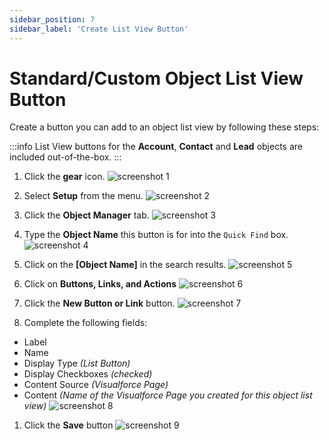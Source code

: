 ```yaml
---
sidebar_position: 7
sidebar_label: 'Create List View Button'
---
```


# Standard/Custom Object List View Button

Create a button you can add to an object list view by following these steps:

:::info
List View buttons for the **Account**, **Contact** and **Lead** objects are included out-of-the-box.
:::

1. Click the **gear** icon.
![screenshot 1](/img/home.png)

1. Select **Setup** from the menu.
![screenshot 2](/img/gear_menu.png)

1. Click the **Object Manager** tab.
![screenshot 3](/img/setup_home.png)

1. Type the **Object Name** this button is for into the `Quick Find` box.
![screenshot 4](/img/object_manager.png)

1. Click on the **[Object Name]** in the search results.
![screenshot 5](/img/object_manager_search.png)

1. Click on **Buttons, Links, and Actions**
![screenshot 6](/img/opportunity_object_home.png)

1. Click the **New Button or Link** button.
![screenshot 7](/img/buttons_links_actions_home.png)

1. Complete the following fields:
 - Label
 - Name
 - Display Type _(List Button)_
 - Display Checkboxes _(checked)_
 - Content Source _(Visualforce Page)_
 - Content _(Name of the Visualforce Page you created for this object list view)_
![screenshot 8](/img/new_listview_button.png)

1. Click the **Save** button
![screenshot 9](/img/new_listview_button.png)